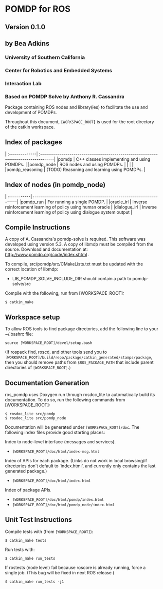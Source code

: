# POMDP for ROS                                    
## Version 0.1.0                                

## by Bea Adkins                                 
### University of Southern California                       
### Center for Robotics and Embedded Systems                   
### Interaction Lab                                
### Based on POMDP Solve by Anthony R. Cassandra                 

Package containing ROS nodes and library(ies) to facilitate the use and development of POMDPs. 

Throughout this document, ```[WORKSPACE_ROOT]``` is used for the root directory of the catkin workspace.

## Index of packages
| :--------------| :-------------------------------------------------------------------------------------|
|pomdp           | C++ classes implementing and using POMDPs.                                            |
|pomdp_node      | ROS nodes and using POMDPs.                                                           |
|                |                                                                                       |
|pomdp_reasoning | (TODO) Reasoning and learning using POMDPs.                                           |

## Index of nodes (in pomdp_node)
| :-----------| :---------------------------------------------------------------------|
|pomdp_run    | For running a single POMDP.                                           |
|oracle_irl   | Inverse reinforcement learning of policy using human oracle           |
|dialogue_irl | Inverse reinforcement learning of policy using dialogue system output |

## Compile Instructions
A copy of A. Cassandra's pomdp-solve is required. This software was developed using version 5.3. A copy of libmdp must be compiled from the source. Download and documentation at: http://www.pomdp.org/code/index.shtml .

To compile, src/pomdp/src/CMakeLists.txt must be updated with the correct location of libmdp:

-   LIB_POMDP_SOLVE_INCLUDE_DIR should contain a path to pomdp-solve/src

Compile with the following, run from [WORKSPACE_ROOT]:

    $ catkin_make

## Workspace setup
To allow ROS tools to find package directories, add the following line to your ~/.bashrc file:

    source [WORKSPACE_ROOT]/devel/setup.bash

(If rospack find, roscd, and other tools send you to ```[WORKSPACE_ROOT]/build/repo/package/catkin_generated/stamps/package```, then you should remove paths from ```$ROS_PACKAGE_PATH``` that include parent directories of ```[WORKSPACE_ROOT]```.)

## Documentation Generation
ros_pomdp uses Doxygen run through rosdoc_lite to automatically build its documentation. To do so, run the following commands from [WORKSPACE_ROOT]:

    $ rosdoc_lite src/pomdp
    $ rosdoc_lite src/pomdp_node

Documentation will be generated under ```[WORKSPACE_ROOT]/doc```. The following index files provide good starting places:

Index to node-level interface (messages and services).

-   ```[WORKSPACE_ROOT]/doc/html/index-msg.html```

Index of APIs for each package. (Links do not work in local browsing/if directories don't default to 'index.html', and currently only contains the last generated package.)

-   ```[WORKSPACE_ROOT]/doc/html/index.html```

Index of package APIs.

-   ```[WORKSPACE_ROOT]/doc/html/pomdp/index.html```
-   ```[WORKSPACE_ROOT]/doc/html/pomdp_node/index.html```

## Unit Test Instructions
Compile tests with (from ```[WORKSPACE_ROOT]```):

    $ catkin_make tests

Run tests with:

    $ catkin_make run_tests

If rostests (node level) fail because roscore is already running, force a single job. (This bug will be fixed in next ROS release.)

    $ catkin_make run_tests -j1
